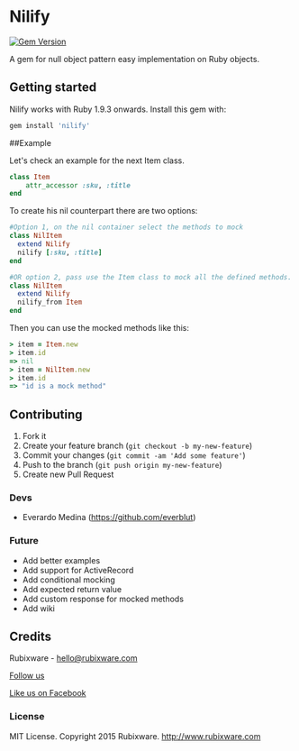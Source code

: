 # Nilify
[![Gem Version](https://badge.fury.io/rb/nilify.svg)](http://badge.fury.io/rb/nilify)


A gem for null object pattern easy implementation on Ruby objects.

## Getting started

Nilify works with Ruby 1.9.3 onwards. Install this gem with:

```ruby
gem install 'nilify'
```

##Example

Let's check an example for the next Item class.

```ruby
class Item
	attr_accessor :sku, :title
end
```

To create his nil counterpart there are two options:

```ruby
#Option 1, on the nil container select the methods to mock
class NilItem
  extend Nilify
  nilify [:sku, :title]
end

#OR option 2, pass use the Item class to mock all the defined methods.
class NilItem
  extend Nilify
  nilify_from Item
end
```

Then you can use the mocked methods like this:

```ruby
> item = Item.new
> item.id
=> nil
> item = NilItem.new
> item.id
=> "id is a mock method"
```


## Contributing

1. Fork it
2. Create your feature branch (`git checkout -b my-new-feature`)
3. Commit your changes (`git commit -am 'Add some feature'`)
4. Push to the branch (`git push origin my-new-feature`)
5. Create new Pull Request

### Devs

* Everardo Medina (https://github.com/everblut)

### Future

* Add better examples
* Add support for ActiveRecord
* Add conditional mocking
* Add expected return value
* Add custom response for mocked methods
* Add wiki


## Credits
Rubixware - hello@rubixware.com

[Follow us](http://twitter.com/rubixware "Follow us")


[Like us on Facebook](https://www.facebook.com/rubixware "Like us on Facebook")


### License

MIT License. Copyright 2015 Rubixware. http://www.rubixware.com
